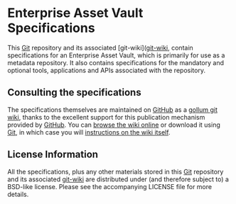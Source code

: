# Enterprise Asset Vault Specifications

This [Git](http://git-scm.com) repository and its associated [git-wiki]([git-wiki](git://github.com/hyperthunk/eav_spec.wiki.git), contain specifications for an Enterprise Asset Vault, which is primarily for use as a metadata repository. It also contains specifications for the mandatory and optional tools, applications and APIs associated with the repository. 

## Consulting the specifications

The specifications themselves are maintained on [GitHub](http://github.com) as a [gollum git wiki](http://github.com/github/gollum), thanks to the excellent support for this publication mechanism provided by [GitHub](http://github.com). You can [browse the wiki online](http://github.com/hyperthunk/eav_spec/wiki) or download it using [Git](http://git-scm.com), in which case you will [instructions on the wiki itself](http://github.com/hyperthunk/eav_spec/wiki/_access). 

## License Information

All the specifications, plus any other materials stored in this [Git](http://git-scm.com) repository and its associated [git-wiki](git://github.com/hyperthunk/eav_spec.wiki.git) are distributed under (and therefore subject to) a BSD-like license. Please see the accompanying LICENSE file for more details. 
